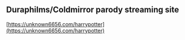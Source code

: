 ## Duraphilms/Coldmirror parody streaming site

[https://unknown6656.com/harrypotter](https://unknown6656.com/harrypotter)
